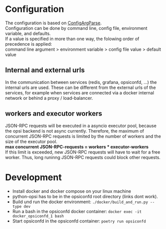 # Configuration

The configuration is based on [ConfigArgParse](https://pypi.org/project/ConfigArgParse/).  
Configuration can be done by command line, config file, environment variable, and defaults.  
If a value is specified in more than one way, the folowing order of precedence is applied:  
command line argument > environment variable > config file value > default value

## Internal and external urls
In the communication between services (redis, grafana, opsiconfd, ...) the internal urls are used.
These can be different from the external urls of the services, for example when services are connected via a docker internal network or behind a proxy / load-balancer.

## workers and executor workers
JSON-RPC requests will be executed in a asyncio executor pool, because the opsi backend is not async currently.
Therefore, the maximum of concurrent JSON-RPC requests is limited by the number of workers and the size of the executor pool.  
**max concurrent JSON-RPC-requests = workers * executor-workers**  
If this limit is exceeded, new JSON-RPC requests will have to wait for a free worker.
Thus, long runinng JSON-RPC requests could block other requests.  

# Development
* Install docker and docker compose on your linux machine
* python-opsi has to be in the opsiconfd root directory (links dont work).
* Build und run the docker environment: `./docker/build_and_run.py --type dev`
* Run a bash in the opsiconfd docker container: `docker exec -it docker_opsiconfd_1 bash`
* Start opsiconfd in the opsiconfd container: `poetry run opsiconfd`
